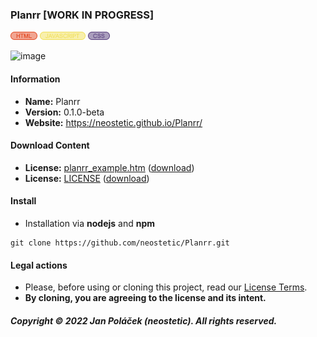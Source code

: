 ### Planrr [WORK IN PROGRESS]

![image](https://raw.githubusercontent.com/neostetic/neostetic/main/assets/tag_html.png)
![image](https://raw.githubusercontent.com/neostetic/neostetic/main/assets/tag_javascript.png)
![image](https://raw.githubusercontent.com/neostetic/neostetic/main/assets/tag_css.png)

![image](https://user-images.githubusercontent.com/83291717/168490451-ec30b886-97c2-460c-8c47-4358fa4e44b3.png)

#### Information
 - **Name:** Planrr
 - **Version:** 0.1.0-beta
 - **Website:** https://neostetic.github.io/Planrr/
#### Download Content
 - **License:** [planrr_example.htm](https://neostetic.github.io/Planrr/planrr_example.htm) ([download](https://raw.githubusercontent.com/neostetic/Planrr/main/planrr_example.htm))
 - **License:** [LICENSE](https://github.com/neostetic/template/blob/main/LICENSE) ([download](https://github.com/neostetic/template/raw/main/LICENSE))
#### Install
 - Installation via **nodejs** and **npm**
```
git clone https://github.com/neostetic/Planrr.git
```
#### Legal actions
 - Please, before using or cloning this project, read our [License Terms](https://github.com/RobuxRoll/casino-dev/blob/main/LICENSE).
 - **By cloning, you are agreeing to the license and its intent.**

##### Copyright © 2022 Jan Poláček (neostetic). All rights reserved.
